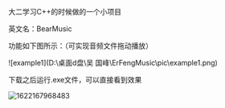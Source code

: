大二学习C++的时候做的一个小项目

英文名：BearMusic

功能如下图所示：（可实现音频文件拖动播放）





![example1](D:\桌面d盘\吴 国峰\ErFengMusic\pic\example1.png)



下载之后运行.exe文件，可以直接看到效果

![1622167968483](C:\Users\帅气的二峰\AppData\Roaming\Typora\typora-user-images\1622167968483.png)